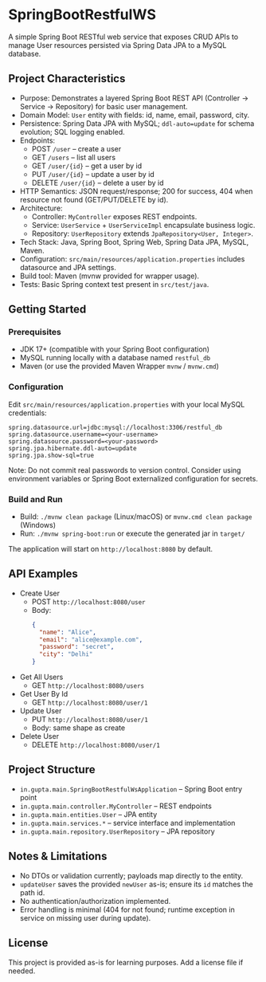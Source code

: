 # SpringBootRestfulWS

A simple Spring Boot RESTful web service that exposes CRUD APIs to manage User resources persisted via Spring Data JPA to a MySQL database.

## Project Characteristics
- Purpose: Demonstrates a layered Spring Boot REST API (Controller → Service → Repository) for basic user management.
- Domain Model: `User` entity with fields: id, name, email, password, city.
- Persistence: Spring Data JPA with MySQL; `ddl-auto=update` for schema evolution; SQL logging enabled.
- Endpoints:
  - POST `/user` – create a user
  - GET `/users` – list all users
  - GET `/user/{id}` – get a user by id
  - PUT `/user/{id}` – update a user by id
  - DELETE `/user/{id}` – delete a user by id
- HTTP Semantics: JSON request/response; 200 for success, 404 when resource not found (GET/PUT/DELETE by id).
- Architecture: 
  - Controller: `MyController` exposes REST endpoints.
  - Service: `UserService` + `UserServiceImpl` encapsulate business logic.
  - Repository: `UserRepository` extends `JpaRepository<User, Integer>`.
- Tech Stack: Java, Spring Boot, Spring Web, Spring Data JPA, MySQL, Maven.
- Configuration: `src/main/resources/application.properties` includes datasource and JPA settings.
- Build tool: Maven (mvnw provided for wrapper usage).
- Tests: Basic Spring context test present in `src/test/java`.

## Getting Started

### Prerequisites
- JDK 17+ (compatible with your Spring Boot configuration)
- MySQL running locally with a database named `restful_db`
- Maven (or use the provided Maven Wrapper `mvnw` / `mvnw.cmd`)

### Configuration
Edit `src/main/resources/application.properties` with your local MySQL credentials:
```
spring.datasource.url=jdbc:mysql://localhost:3306/restful_db
spring.datasource.username=<your-username>
spring.datasource.password=<your-password>
spring.jpa.hibernate.ddl-auto=update
spring.jpa.show-sql=true
```

Note: Do not commit real passwords to version control. Consider using environment variables or Spring Boot externalized configuration for secrets.

### Build and Run
- Build: `./mvnw clean package` (Linux/macOS) or `mvnw.cmd clean package` (Windows)
- Run: `./mvnw spring-boot:run` or execute the generated jar in `target/`

The application will start on `http://localhost:8080` by default.

## API Examples
- Create User
  - POST `http://localhost:8080/user`
  - Body:
    ```json
    {
      "name": "Alice",
      "email": "alice@example.com",
      "password": "secret",
      "city": "Delhi"
    }
    ```
- Get All Users
  - GET `http://localhost:8080/users`
- Get User By Id
  - GET `http://localhost:8080/user/1`
- Update User
  - PUT `http://localhost:8080/user/1`
  - Body: same shape as create
- Delete User
  - DELETE `http://localhost:8080/user/1`

## Project Structure
- `in.gupta.main.SpringBootRestfulWsApplication` – Spring Boot entry point
- `in.gupta.main.controller.MyController` – REST endpoints
- `in.gupta.main.entities.User` – JPA entity
- `in.gupta.main.services.*` – service interface and implementation
- `in.gupta.main.repository.UserRepository` – JPA repository

## Notes & Limitations
- No DTOs or validation currently; payloads map directly to the entity.
- `updateUser` saves the provided `newUser` as-is; ensure its `id` matches the path id.
- No authentication/authorization implemented.
- Error handling is minimal (404 for not found; runtime exception in service on missing user during update).

## License
This project is provided as-is for learning purposes. Add a license file if needed.
